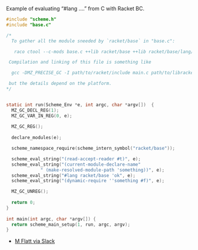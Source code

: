 Example of evaluating “#lang ….” from C with Racket BC.

```c
#include "scheme.h"
#include "base.c"

/* 
  To gather all the module sneeded by `racket/base` in "base.c":

   raco ctool --c-mods base.c ++lib racket/base ++lib racket/base/lang/reader ++lib racket/runtime-config

 Compilation and linking of this file is something like

  gcc -DMZ_PRECISE_GC -I path/to/racket/include main.c path/to/libracket3m.a

 but the details depend on the platform.
*/


static int run(Scheme_Env *e, int argc, char *argv[])  {
  MZ_GC_DECL_REG(1);
  MZ_GC_VAR_IN_REG(0, e);
  
  MZ_GC_REG();
  
  declare_modules(e);

  scheme_namespace_require(scheme_intern_symbol("racket/base"));

  scheme_eval_string("(read-accept-reader #t)", e);
  scheme_eval_string("(current-module-declare-name"
		     " (make-resolved-module-path 'something))", e);
  scheme_eval_string("#lang racket/base 'ok", e);
  scheme_eval_string("(dynamic-require ''something #f)", e);							     

  MZ_GC_UNREG();
  
  return 0;
}
  
int main(int argc, char *argv[]) {
  return scheme_main_setup(1, run, argc, argv);
}
```
- [M Flatt via Slack](https://racket.slack.com/archives/C06V96CKX/p1590796695123000?thread_ts=1590774810.118200&cid=C06V96CKX)